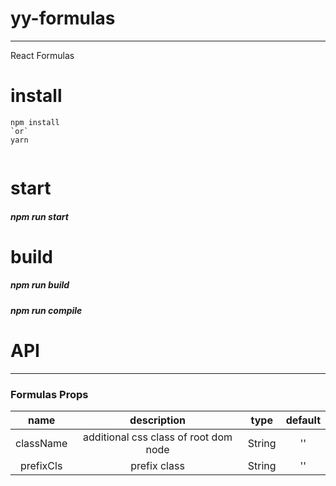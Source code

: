 # yy-formulas


------

React Formulas

# install

```
npm install 
`or`
yarn 


```

# start
##### npm run start

# build

##### npm run build
##### npm run compile


# API
----
### Formulas Props

| name | description | type | default |
|:----:|:-----------:|:----:|:-------:|
| className | additional css class of root dom node | String | '' |
| prefixCls | prefix class | String | '' |